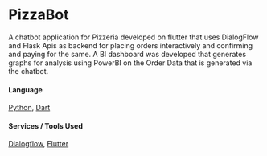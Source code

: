 # PizzaBot
A chatbot application for Pizzeria developed on flutter that uses DialogFlow and Flask Apis as backend for placing orders interactively and confirming and paying for the same. A BI dashboard was developed that generates graphs for analysis using PowerBI on the Order Data that is generated via the chatbot.



#### Language

[Python](https://linktodocumentation), [Dart](https://dart.dev/)

#### Services / Tools Used
[Dialogflow](https://dialogflow.cloud.google.com/), [Flutter](https://flutter.dev/)
